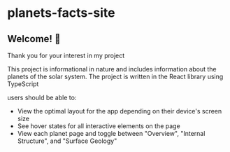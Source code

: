# planets-facts-site
 
## Welcome! 👋

Thank you for your interest in my project

This project is informational in nature and includes information about the planets of the solar system. The project is written in the React library using TypeScript

users should be able to:

- View the optimal layout for the app depending on their device's screen size
- See hover states for all interactive elements on the page
- View each planet page and toggle between "Overview", "Internal Structure", and "Surface Geology"

